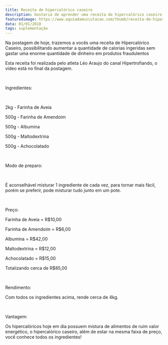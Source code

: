 ```yaml
---
title: Receita de hipercalórico caseiro
description: Gostaria de aprender uma receita de hipercalórico caseiro para poder consumir um produto de qualidade e baixo custo, então veja essa matéria
featuredimage: https://www.oguiadamusculacao.com/thumb/receita-de-hipercalorico-caseiro.png
data: 01/01/2018
tags: suplementação
---
```

<p>Na postagem de hoje, trazemos a vocês uma receita de Hipercalórico Caseiro, possibilitando aumentar a quantidade de calorias ingeridas sem gastar uma enorme quantidade de dinheiro em produtos fraudulentos</p>
<p>Esta receita foi realizada pelo atleta Léo Araujo do canal Hipertrofiando, o vídeo está no final da postagem.</p>
<br/>
<p>Ingredientes:</p>
<br/>
<p>2kg - Farinha de Aveia</p>
<p>500g - Farinha de Amendoim</p>
<p>500g - Albumina</p>
<p>500g - Maltodextrina</p>
<p>500g - Achocolatado</p>
<br/>
<p>Modo de preparo:</p>
<br/>
<p>É aconselhável misturar 1 ingrediente de cada vez, para tornar mais fácil, porém se preferir, pode misturar tudo junto em um pote.</p>
<br/>
<p>Preço:</p>
<p>Farinha de Aveia = R$10,00 </p>
<p>Farinha de Amendoim = R$6,00 </p>
<p>Albumina = R$42,00 </p>
<p>Maltodextrina = R$12,00</p>
<p>Achocolatado = R$15,00 </p>
<p>Totalizando cerca de R$85,00 </p>
<br/>
<p>Rendimento:</p>
<p>Com todos os ingredientes acima, rende cerca de 4kg.</p>
<br/>
<p>Vantagem:</p>
<p>Os hipercalóricos hoje em dia possuem mistura de alimentos de ruim valor energético, o hipercalórico caseiro, além de estar na mesma faixa de preço, você conhece todos os ingredientes!</p>
<center>
<amp-iframe width="200" height="100"
    sandbox="allow-scripts allow-same-origin"
    layout="responsive"
    frameborder="0"
    src="https://www.youtube.com/watch?v=FNjMzdr2Uts">
</amp-iframe>
</center>
